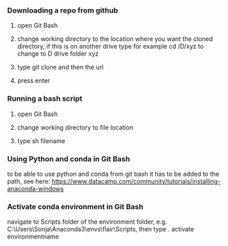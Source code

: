 ### Downloading a repo from github

1. open Git Bash

2. change working directory to the location where you want the cloned directory, if this is on another drive type for example cd /D/xyz to change to D drive folder xyz

3. type git clone and then the url 

4. press enter


### Running a bash script

1. open Git Bash

2. change working directory to file location

3. type sh filename


### Using Python and conda in Git Bash
to be able to use python and conda from git bash it has to be added to the path, see here: https://www.datacamp.com/community/tutorials/installing-anaconda-windows

### Activate conda environment in Git Bash
navigate to Scripts folder of the environment folder, e.g. C:\Users\Sonja\Anaconda3\envs\flair\Scripts, then type . activate environmentname


